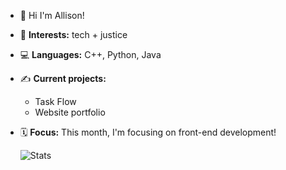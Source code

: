- 💌 Hi I'm Allison!
- 🌱 **Interests:** tech + justice
- 💻 **Languages:** C++, Python, Java
- ✍️ **Current projects:**
  - Task Flow
  - Website portfolio
- 🗓️ **Focus:** This month, I'm focusing on front-end development!

  ![Stats](https://github-readme-stats.vercel.app/api/top-langs/?username=allison-pham&layout=compact&theme=dark&langs_count=4)

<!---
allison-pham/allison-pham is a ✨ special ✨ repository because its `README.md` (this file) appears on your GitHub profile.
You can click the Preview link to take a look at your changes.
--->
